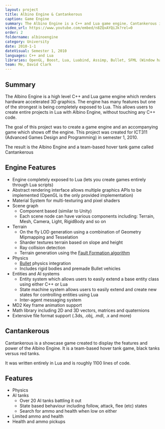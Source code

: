 ```yaml
---
layout: project
title: Albino Engine & Cantankerous
caption: Game Engine
summary: The Albino Engine is a C++ and Lua game engine. Cantankerous is a hover tank game used to showcase the engine.
video_url: https://www.youtube.com/embed/n8ZQxAYQiJk?rel=0
order: 2
foldername: albinoengine
category: University
date: 2010-1-1
dateVisual: Semester 1, 2010
languages: C++ and Lua
libraries: OpenGL, Boost, Lua, Luabind, Assimp, Bullet, SFML (Window handling), CML
team: Me, David Clark
---
```


## Summary

The Albino Engine is a high level C++ and Lua game engine which renders hardware accelerated 3D graphics. The engine has many features but one of the strongest is being completely exposed to Lua. This allows users to create entire projects in Lua with Albino Engine, without touching any C++ code.

The goal of this project was to create a game engine and an accompanying game which shows off the engine. This project was created for ICT311 (Advanced Games Design and Programming) in semester 1, 2010.

The result is the Albino Engine and a team-based hover tank game called Cantankerous

## Engine Features

- Engine completely exposed to Lua (lets you create games entirely through Lua scripts)
- Abstract rendering interface allows multiple graphics APIs to be implemented (OpenGL is the only provided implementation)
- Material System for multi-texturing and pixel shaders
- Scene graph
  - Component based (similar to Unity)
  - Each scene node can have various components including: Terrain, Mesh, Camera, Light, RigidBody and so on
- Terrain
  - On the fly LOD generation using a combination of Geometry Mipmapping and Tesselation
  - Sharder textures terrain based on slope and height
  - Ray collision detection
  - Terrain generation using the [Fault Formation algorithm](http://www.lighthouse3d.com/opengl/terrain/index.php?fault)
- Physics
  - [Bullet](http://bulletphysics.org/) physics integration
  - Includes rigid bodies and premade Bullet vehicles
- Entities and AI systems
  - Entity system which allows users to easily extend a base entity class using either C++ or Lua
  - State machine system allows users to easily extend and create new states for controlling entities using Lua
  - Inter-agent messaging system
- MD2 Key frame animation support
- Math library including 2D and 3D vectors, matrices and quaternions
- Extensive file format support (.3ds, .obj, .mdl, .x and more)

## Cantankerous

Cantankerous is a showcase game created to display the features and power of the Albino Engine. It is a team-based hover tank game, black tanks versus red tanks.

It was written entirely in Lua and is roughly 1100 lines of code.

## Features

- Physics
- AI tanks
  - Over 20 AI tanks battling it out
  - State based behaviour including follow, attack, flee (etc) states
  - Search for ammo and health when low on either
- Limited ammo and health
- Health and ammo pickups
